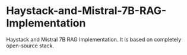 # Haystack-and-Mistral-7B-RAG-Implementation
Haystack and Mistral 7B RAG Implementation. It is based on completely open-source stack.

